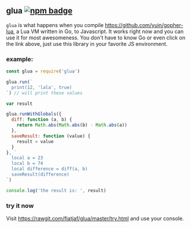 ## glua [![npm badge](https://img.shields.io/npm/v/glua.svg)](https://www.npmjs.com/package/glua)

`glua` is what happens when you compile https://github.com/yuin/gopher-lua, a Lua VM written in Go, to Javascript. It works right now and you can use it for most awesomeness. You don't have to know Go or even click on the link above, just use this library in your favorite JS environment.

### example:

```js
const glua = require('glua')

glua.run(`
  print(12, 'lala', true)
`) // will print these values

var result

glua.runWithGlobals({
  diff: function (a, b) {
    return Math.abs(Math.abs(b) - Math.abs(a))
  },
  saveResult: function (value) {
    result = value
  }
}, `
  local a = 23
  local b = 74
  local difference = diff(a, b)
  saveResult(difference)
`)

console.log('the result is: ', result)
```

### try it now

Visit https://rawgit.com/fiatjaf/glua/master/try.html and use your console.
